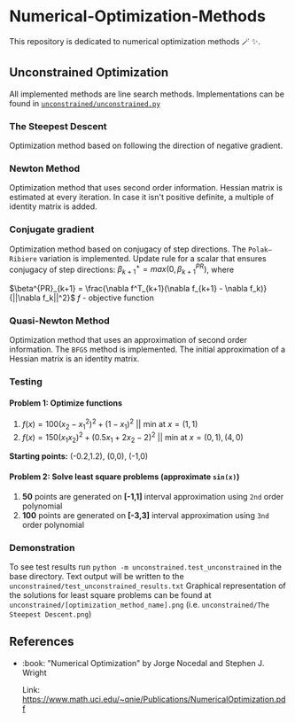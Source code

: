 # Numerical-Optimization-Methods

This repository is dedicated to numerical optimization methods :magic_wand: :sparkles:.

## Unconstrained Optimization
All implemented methods are line search methods.
Implementations can be found in [`unconstrained/unconstrained.py`](unconstrained/unconstrained.py)

### The Steepest Descent
Optimization method based on following the direction of negative gradient.

### Newton Method
Optimization method that uses second order information.
Hessian matrix is estimated at every iteration.
In case it isn't positive definite, a multiple of identity matrix is added.

### Conjugate gradient
Optimization method based on conjugacy of step directions.
The `Polak–Ribiere` variation is implemented.
Update rule for a scalar that ensures conjugacy of step directions:
$\beta^{+}_{k+1} = max(0, \beta^{PR}_{k+1})$, where 

$\beta^{PR}_{k+1} = \frac{\nabla f^T_{k+1}(\nabla f_{k+1} - \nabla f_k)}{||\nabla f_k||^2}$
$f$ - objective function

### Quasi-Newton Method
Optimization method that uses an approximation of second order information.
The `BFGS` method is implemented.
The initial approximation of a Hessian matrix is an identity matrix.

### Testing
#### Problem 1: Optimize functions
1. $f(x) = 100(x_2-x_1^2)^2+(1-x_1)^2 \text{ || min at }x=(1,1)$
2. $f(x) = 150(x_1 x_2)^2+(0.5x_1+2x_2-2)^2 \text{ || min at }x=(0,1),(4,0)$

**Starting points:** (-0.2,1.2), (0,0), (-1,0)
#### Problem 2: Solve least square problems (approximate `sin(x)`)
1. **50** points are generated on **[-1,1]** interval
   approximation using `2nd` order polynomial
2. **100** points are generated on **[-3,3]** interval
   approximation using `3nd` order polynomial

### Demonstration

To see test results run `python -m unconstrained.test_unconstrained` in the base directory.
Text output will be written to the `unconstrained/test_unconstrained_results.txt`
Graphical representation of the solutions for least square problems can be found at `unconstrained/[optimization_method_name].png` (i.e. `unconstrained/The Steepest Descent.png`)

## References
<ul>
  <li> :book: "Numerical Optimization" by Jorge Nocedal and Stephen J. Wright

  Link: https://www.math.uci.edu/~qnie/Publications/NumericalOptimization.pdf </li>
</ul> 